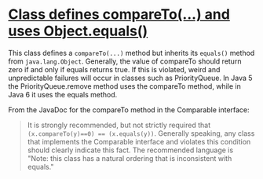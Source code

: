 # [Class defines compareTo(...) and uses Object.equals()](https://spotbugs.readthedocs.io/en/latest/bugDescriptions.html#EQ_COMPARETO_USE_OBJECT_EQUALS)

 This class defines a `compareTo(...)` method but inherits its
  `equals()` method from `java.lang.Object`.
    Generally, the value of compareTo should return zero if and only if
    equals returns true. If this is violated, weird and unpredictable
    failures will occur in classes such as PriorityQueue.
    In Java 5 the PriorityQueue.remove method uses the compareTo method,
    while in Java 6 it uses the equals method.

From the JavaDoc for the compareTo method in the Comparable interface:

> It is strongly recommended, but not strictly required that `(x.compareTo(y)==0) == (x.equals(y))`.
> Generally speaking, any class that implements the Comparable interface and violates this condition
> should clearly indicate this fact. The recommended language
> is "Note: this class has a natural ordering that is inconsistent with equals."
